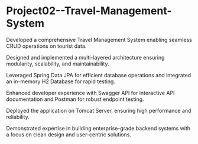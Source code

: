 # Project02--Travel-Management-System

Developed a comprehensive Travel Management System enabling seamless CRUD operations on tourist data.

Designed and implemented a multi-layered architecture ensuring modularity, scalability, and maintainability.

Leveraged Spring Data JPA for efficient database operations and integrated an in-memory H2 Database for rapid testing.

Enhanced developer experience with Swagger API for interactive API documentation and Postman for robust endpoint testing.

Deployed the application on Tomcat Server, ensuring high performance and reliability.

Demonstrated expertise in building enterprise-grade backend systems with a focus on clean design and user-centric solutions.
